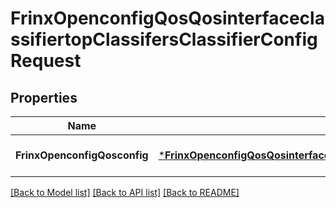 # FrinxOpenconfigQosQosinterfaceclassifiertopClassifersClassifierConfigRequest

## Properties
Name | Type | Description | Notes
------------ | ------------- | ------------- | -------------
**FrinxOpenconfigQosconfig** | [***FrinxOpenconfigQosQosinterfaceclassifiertopClassifersClassifierConfig**](frinx.openconfig.qos.qosinterfaceclassifiertop.classifers.classifier.Config.md) |  | [optional] [default to null]

[[Back to Model list]](../README.md#documentation-for-models) [[Back to API list]](../README.md#documentation-for-api-endpoints) [[Back to README]](../README.md)


